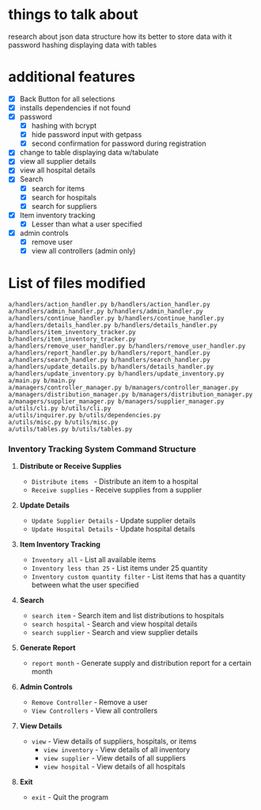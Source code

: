 # things to talk about

research about json data structure how its better to store data with it
password hashing
displaying data with tables

# additional features

-   [x] Back Button for all selections
-   [x] installs dependencies if not found
-   [x] password
    -   [x] hashing with bcrypt
    -   [x] hide password input with getpass
    -   [x] second confirmation for password during registration
-   [x] change to table displaying data w/tabulate
-   [x] view all supplier details
-   [x] view all hospital details
-   [x] Search
    -   [x] search for items
    -   [x] search for hospitals
    -   [x] search for suppliers
-   [x] Item inventory tracking
    -   [x] Lesser than what a user specified
-   [x] admin controls
    -   [x] remove user
    -   [x] view all controllers (admin only)

# List of files modified

```
a/handlers/action_handler.py b/handlers/action_handler.py
a/handlers/admin_handler.py b/handlers/admin_handler.py
a/handlers/continue_handler.py b/handlers/continue_handler.py
a/handlers/details_handler.py b/handlers/details_handler.py
a/handlers/item_inventory_tracker.py b/handlers/item_inventory_tracker.py
a/handlers/remove_user_handler.py b/handlers/remove_user_handler.py
a/handlers/report_handler.py b/handlers/report_handler.py
a/handlers/search_handler.py b/handlers/search_handler.py
a/handlers/update_details.py b/handlers/details_handler.py
a/handlers/update_inventory.py b/handlers/update_inventory.py
a/main.py b/main.py
a/managers/controller_manager.py b/managers/controller_manager.py
a/managers/distribution_manager.py b/managers/distribution_manager.py
a/managers/supplier_manager.py b/managers/supplier_manager.py
a/utils/cli.py b/utils/cli.py
a/utils/inquirer.py b/utils/dependencies.py
a/utils/misc.py b/utils/misc.py
a/utils/tables.py b/utils/tables.py
```

### Inventory Tracking System Command Structure

1. **Distribute or Receive Supplies**

    - `Distribute items ` - Distribute an item to a hospital
    - `Receive supplies` - Receive supplies from a supplier

2. **Update Details**

    - `Update Supplier Details` - Update supplier details
    - `Update Hospital Details` - Update hospital details

3. **Item Inventory Tracking**

    - `Inventory all` - List all available items
    - `Inventory less than 25` - List items under 25 quantity
    - `Inventory custom quantity filter` - List items that has a quantity between what the user specified

4. **Search**

    - `search item` - Search item and list distributions to hospitals
    - `search hospital` - Search and view hospital details
    - `search supplier` - Search and view supplier details

5. **Generate Report**

    - `report month` - Generate supply and distribution report for a certain month

6. **Admin Controls**

    - `Remove Controller` - Remove a user
    - `View Controllers` - View all controllers

7. **View Details**

    - `view` - View details of suppliers, hospitals, or items
        - `view inventory` - View details of all inventory
        - `view supplier` - View details of all suppliers
        - `view hospital` - View details of all hospitals

8. **Exit**
    - `exit` - Quit the program
